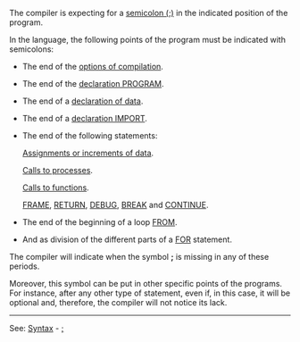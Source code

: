 The compiler is expecting for a [semicolon (;)](semicolon.md) in the indicated position of the program.

In the language, the following points of the program must be indicated with semicolons:

- The end of the [options of compilation](compilation_options.md).

- The end of the [declaration PROGRAM](programapostrophes_headdot.md).

- The end of a [declaration of data](declaration_of_a_variabledot.md).

- The end of a [declaration IMPORT](declaration_of_librariesdot.md).

- The end of the following statements:

    [Assignments or increments of data](assignment_statementdot.md).

    [Calls to processes](call_to_a_process.md).

    [Calls to functions](list_of_functions_of_the_languagedot.md).

    [FRAME](frame_statement.md), [RETURN](return_statement.md), [DEBUG](debug_statement.md), [BREAK](break_statement.md) and [CONTINUE](_continue_statement.md).


- The end of the beginning of a loop [FROM](from_statement.md).

- And as division of the different parts of a [FOR](for_statement.md) statement.

The compiler will indicate when the symbol **;** is missing in any of these periods.

Moreover, this symbol can be put in other specific points of the programs. For instance, after any other type of statement, even if, in this case, it will be optional and, therefore, the compiler will not notice its lack.

---------------------------------------
See: [Syntax](syntax_of_a_programdot.md) - [ ; ](semicolon.md)

